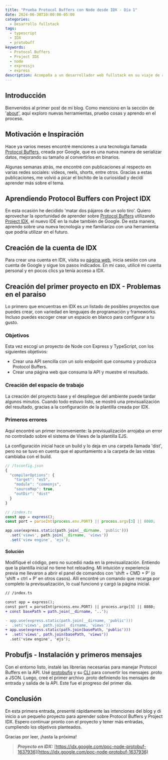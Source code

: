 ```yaml
---
title: "Prueba Protocol Buffers con Node desde IDX - Día 1"
date: 2024-06-30T10:00:00-05:00
categories:
  - Desarrollo fullstack
tags:
  - typescript
  - IDX
  - protobuff
keywords:
  - Protocol Buffers
  - Project IDX
  - node
  - expressjs
  - express
description: Acompaña a un desarrollador web fullstack en su viaje de aprendizaje con Protocol Buffers y Project IDX, el IDE en la nube de Google. Descubre cómo crear una API con Node, Express y TypeScript, resolver problemas y explorar nuevas tecnologías en su primer post.
---
```

## Introducción

Bienvenidos al primer post de mi blog. Como menciono en la sección de '[about](https://joav.github.io/desarrollando-al-desarrollador/about/)', aquí exploro nuevas herramientas, pruebo cosas y aprendo en el proceso.


## Motivación e Inspiración

Hace ya varios meses encontré menciones a una tecnología llamada [Protocol Buffers](https://protobuf.dev/), creada por Google, que es una nueva manera de serializar datos, mejorando su tamaño al convertirlos en binarios.

Algunas semanas atrás, me encontré con publicaciones al respecto en varias redes sociales: videos, reels, shorts, entre otros. Gracias a estas publicaciones, me volvió a picar el bichito de la curiosidad y decidí aprender más sobre el tema.


## Aprendiendo Protocol Buffers con Project IDX

En esta ocasión he decidido 'matar dos pájaros de un solo tiro'. Quiero aprovechar la oportunidad de aprender sobre [Protocol Buffers](https://protobuf.dev/) utilizando [Project IDX](https://idx.dev/), el nuevo IDE en la nube también de Google. De esta manera, aprendo sobre una nueva tecnología y me familiarizo con una herramienta que podría utilizar en el futuro.


## Creación de la cuenta de IDX

Para crear una cuenta en IDX, visita su [página web](https://idx.dev/), inicia sesión con una cuenta de Google y sigue los pasos indicados. En mi caso, utilicé mi cuenta personal y en pocos clics ya tenía acceso a IDX.


## Creación del primer proyecto en IDX - Problemas en el paraíso

Lo primero que encuentras en IDX es un listado de posibles proyectos que puedes crear, con variedad en lenguajes de programación y frameworks. Incluso puedes escoger crear un espacio en blanco para configurar a tu gusto.

### Objetivos

Esta vez escogí un proyecto de Node con Express y TypeScript, con los siguientes objetivos:
* Crear una API sencilla con un solo endpoint que consuma y produzca Protocol Buffers.
* Crear una página web que consuma la API y muestre el resultado.

### Creación del espacio de trabajo

La creación del proyecto base y el despliegue del ambiente puede tardar algunos minutos. Cuando todo estuvo listo, se mostró una previsualización del resultado, gracias a la configuración de la plantilla creada por IDX.

### Primeros errores

Aquí encontré un primer inconveniente: la previsualización arrojaba un error no controlado sobre el sistema de Views de la plantilla EJS.

La configuración inicial hace un build y lo deja en una carpeta llamada 'dist', pero no se tuvo en cuenta que el apuntamiento a la carpeta de las vistas cambiaba con el build.

```js
// /tsconfig.json
{
  "compilerOptions": {
    "target": "es5",
    "module": "commonjs",
    "sourceMap": true,
    "outDir": "dist"
  }
}
```

```ts
// /index.ts
const app = express();
const port = parseInt(process.env.PORT) || process.argv[3] || 8080;

app.use(express.static(path.join(__dirname, 'public')))
  .set('views', path.join(__dirname, 'views'))
  .set('view engine', 'ejs');
```

#### Solución

Modifiqué el código, pero no sucedió nada en la previsualización. Entiendo que la plantilla inicial no tiene hot reloading. Mi intuición y experiencia previa me llevaron a abrir el panel de comandos con 'shift + CMD + P' (o 'shift + ctrl + P' en otros casos). Allí encontré un comando que recarga por completo la previsualización, lo cual funcionó y cargó la página inicial.

```diff
// /index.ts

const app = express();
const port = parseInt(process.env.PORT) || process.argv[3] || 8080;
+ const basePath = path.join(__dirname, '..');

- app.use(express.static(path.join(__dirname, 'public')))
-  .set('views', path.join(__dirname, 'views'))
+ app.use(express.static(path.join(basePath, 'public')))
+  .set('views', path.join(basePath, 'views'))
  .set('view engine', 'ejs');
```


## Probufjs - Instalación y primeros mensajes

Con el entorno listo, instalé las librerías necesarias para manejar Protocol Buffers en la API. Usé [protobufjs](https://www.npmjs.com/package/protobufjs) y su [CLI](https://www.npmjs.com/package/protobufjs-cli) para convertir los mensajes .proto a JSON. Luego, creé el primer archivo .proto definiendo los mensajes de entrada y salida de la API. Este fue el progreso del primer día.


## Conclusión

En esta primera entrada, presenté rápidamente las intenciones del blog y di inicio a un pequeño proyecto para aprender sobre Protocol Buffers y Project IDX. Espero continuar pronto con el proyecto y tener más entradas, cumpliendo los objetivos planteados.

Gracias por leer, ¡hasta la próxima!

> **_Proyecto en IDX:_**  [https://idx.google.com/poc-node-protobuf-1637936](https://idx.google.com/poc-node-protobuf-1637936)
